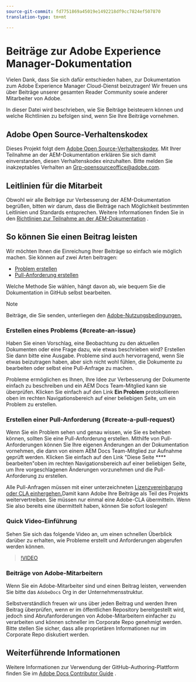 ```yaml
---
source-git-commit: fd7751869a45019e1492218df9cc7824ef507870
translation-type: tm+mt

---
```

# Beiträge zur Adobe Experience Manager-Dokumentation

Vielen Dank, dass Sie sich dafür entschieden haben, zur Dokumentation zum Adobe Experience Manager Cloud-Dienst beizutragen! Wir freuen uns über Beiträge unserer gesamten Reader Community sowie anderer Mitarbeiter von Adobe.

In dieser Datei wird beschrieben, wie Sie Beiträge beisteuern können und welche Richtlinien zu befolgen sind, wenn Sie Ihre Beiträge vornehmen.

## Adobe Open Source-Verhaltenskodex

Dieses Projekt folgt dem [Adobe Open Source-Verhaltenskodex](code-of-conduct.md). Mit Ihrer Teilnahme an der AEM-Dokumentation erklären Sie sich damit einverstanden, diesen Verhaltenskodex einzuhalten. Bitte melden Sie inakzeptables Verhalten an
[Grp-opensourceoffice@adobe.com](mailto:Grp-opensourceoffice@adobe.com).

## Leitlinien für die Mitarbeit

Obwohl wir alle Beiträge zur Verbesserung der AEM-Dokumentation begrüßen, bitten wir darum, dass die Beiträge nach Möglichkeit bestimmten Leitlinien und Standards entsprechen. Weitere Informationen finden Sie in den [Richtlinien zur Teilnahme an der AEM-Dokumentation](guidelines.md) .

## So können Sie einen Beitrag leisten

Wir möchten Ihnen die Einreichung Ihrer Beiträge so einfach wie möglich machen. Sie können auf zwei Arten beitragen:

* [Problem erstellen](#create-an-issue)
* [Pull-Anforderung erstellen](#create-a-pull-request)

Welche Methode Sie wählen, hängt davon ab, wie bequem Sie die Dokumentation in GitHub selbst bearbeiten.

>[!NOTE]
>
>Beiträge, die Sie senden, unterliegen den [Adobe-Nutzungsbedingungen.](https://www.adobe.com/legal/terms.html)

### Erstellen eines Problems {#create-an-issue}

Haben Sie einen Vorschlag, eine Beobachtung zu den aktuellen Dokumenten oder eine Frage dazu, wie etwas beschrieben wird? Erstellen Sie dann bitte eine Ausgabe. Probleme sind auch hervorragend, wenn Sie etwas beizutragen haben, aber sich nicht wohl fühlen, die Dokumente zu bearbeiten oder selbst eine Pull-Anfrage zu machen.

Probleme ermöglichen es Ihnen, Ihre Idee zur Verbesserung der Dokumente einfach zu beschreiben und ein AEM Docs Team-Mitglied kann sie überprüfen. Klicken Sie einfach auf den Link **Ein Problem** protokollieren oben im rechten Navigationsbereich auf einer beliebigen Seite, um ein Problem zu erstellen.

### Erstellen einer Pull-Anforderung {#create-a-pull-request}

Wenn Sie ein Problem sehen und genau wissen, wie Sie es beheben können, sollten Sie eine Pull-Anforderung erstellen. Mithilfe von Pull-Anforderungen können Sie Ihre eigenen Änderungen an der Dokumentation vornehmen, die dann von einem AEM Docs Team-Mitglied zur Aufnahme geprüft werden. Klicken Sie einfach auf den Link &quot;Diese Seite **** bearbeiten&quot;oben im rechten Navigationsbereich auf einer beliebigen Seite, um Ihre vorgeschlagenen Änderungen vorzunehmen und die Pull-Anforderung zu erstellen.

Alle Pull-Anfragen müssen mit einer unterzeichneten [Lizenzvereinbarung oder CLA einhergehen.](https://opensource.adobe.com/cla.html)Damit kann Adobe Ihre Beiträge als Teil des Projekts weitervertreiben. Sie müssen nur einmal eine Adobe-CLA übermitteln. Wenn Sie also bereits eine übermittelt haben, können Sie sofort loslegen!

### Quick Video-Einführung

Sehen Sie sich das folgende Video an, um einen schnellen Überblick darüber zu erhalten, wie Probleme erstellt und Anforderungen abgerufen werden können.

>[!VIDEO](https://video.tv.adobe.com/v/27069)

### Beiträge von Adobe-Mitarbeitern

Wenn Sie ein Adobe-Mitarbeiter sind und einen Beitrag leisten, verwenden Sie bitte das `AdobeDocs` Org in der Unternehmensstruktur.

Selbstverständlich freuen wir uns über jeden Beitrag und werden Ihren Beitrag überprüfen, wenn er im öffentlichen Repository bereitgestellt wird, jedoch sind Abrufanforderungen von Adobe-Mitarbeitern einfacher zu verarbeiten und können schneller im Corporate Repo genehmigt werden. Bitte stellen Sie sicher, dass alle proprietären Informationen nur im Corporate Repo diskutiert werden.

## Weiterführende Informationen

Weitere Informationen zur Verwendung der GitHub-Authoring-Plattform finden Sie im [Adobe Docs Contributor Guide](https://docs.adobe.com/help/en/contributor/contributor-guide/introduction.html) .